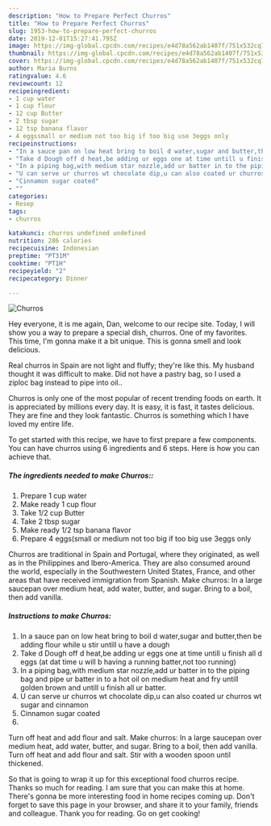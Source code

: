 ```yaml
---
description: "How to Prepare Perfect Churros"
title: "How to Prepare Perfect Churros"
slug: 1953-how-to-prepare-perfect-churros
date: 2019-12-01T15:27:41.795Z
image: https://img-global.cpcdn.com/recipes/e4d78a562ab1407f/751x532cq70/churros-recipe-main-photo.jpg
thumbnail: https://img-global.cpcdn.com/recipes/e4d78a562ab1407f/751x532cq70/churros-recipe-main-photo.jpg
cover: https://img-global.cpcdn.com/recipes/e4d78a562ab1407f/751x532cq70/churros-recipe-main-photo.jpg
author: Maria Burns
ratingvalue: 4.6
reviewcount: 12
recipeingredient:
- 1 cup water
- 1 cup flour
- 12 cup Butter
- 2 tbsp sugar
- 12 tsp banana flavor
- 4 eggssmall or medium not too big if too big use 3eggs only
recipeinstructions:
- "In a sauce pan on low heat bring to boil d water,sugar and butter,then be adding flour while u stir untill u have a dough"
- "Take d Dough off d heat,be adding ur eggs one at time untill u finish all d eggs (at dat time u will b having a running batter,not too running)"
- "In a piping bag,with medium star nozzle,add ur batter in to the piping bag and pipe ur batter in to a hot oil on medium heat and fry untill golden brown and untill u finish all ur batter."
- "U can serve ur churros wt chocolate dip,u can also coated ur churros wt sugar and cinnamon"
- "Cinnamon sugar coated"
- ""
categories:
- Resep
tags:
- churros

katakunci: churros undefined undefined
nutrition: 286 calories
recipecuisine: Indonesian
preptime: "PT31M"
cooktime: "PT1H"
recipeyield: "2"
recipecategory: Dinner

---
```



![Churros](https://img-global.cpcdn.com/recipes/e4d78a562ab1407f/751x532cq70/churros-recipe-main-photo.jpg)

Hey everyone, it is me again, Dan, welcome to our recipe site. Today, I will show you a way to prepare a special dish, churros. One of my favorites. This time, I'm gonna make it a bit unique. This is gonna smell and look delicious.

Real churros in Spain are not light and fluffy; they&#39;re like this. My husband thought it was difficult to make. Did not have a pastry bag, so I used a ziploc bag instead to pipe into oil..

Churros is only one of the most popular of recent trending foods on earth. It is appreciated by millions every day. It is easy, it is fast, it tastes delicious. They are fine and they look fantastic. Churros is something which I have loved my entire life.


To get started with this recipe, we have to first prepare a few components. You can have churros using 6 ingredients and 6 steps. Here is how you can achieve that.

##### The ingredients needed to make Churros::

1. Prepare 1 cup water
1. Make ready 1 cup flour
1. Take 1/2 cup Butter
1. Take 2 tbsp sugar
1. Make ready 1/2 tsp banana flavor
1. Prepare 4 eggs(small or medium not too big if too big use 3eggs only


Churros are traditional in Spain and Portugal, where they originated, as well as in the Philippines and Ibero-America. They are also consumed around the world, especially in the Southwestern United States, France, and other areas that have received immigration from Spanish. Make churros: In a large saucepan over medium heat, add water, butter, and sugar. Bring to a boil, then add vanilla. 

##### Instructions to make Churros:

1. In a sauce pan on low heat bring to boil d water,sugar and butter,then be adding flour while u stir untill u have a dough
1. Take d Dough off d heat,be adding ur eggs one at time untill u finish all d eggs (at dat time u will b having a running batter,not too running)
1. In a piping bag,with medium star nozzle,add ur batter in to the piping bag and pipe ur batter in to a hot oil on medium heat and fry untill golden brown and untill u finish all ur batter.
1. U can serve ur churros wt chocolate dip,u can also coated ur churros wt sugar and cinnamon
1. Cinnamon sugar coated
1. 


Turn off heat and add flour and salt. Make churros: In a large saucepan over medium heat, add water, butter, and sugar. Bring to a boil, then add vanilla. Turn off heat and add flour and salt. Stir with a wooden spoon until thickened. 

So that is going to wrap it up for this exceptional food churros recipe. Thanks so much for reading. I am sure that you can make this at home. There's gonna be more interesting food in home recipes coming up. Don't forget to save this page in your browser, and share it to your family, friends and colleague. Thank you for reading. Go on get cooking!
